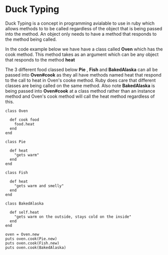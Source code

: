 Duck Typing
==========
Duck Typing is a concept in programming avialable to use in ruby which allows methods to to be called regardless of the object that is being passed into the method. An object only needs to have a method that responds to the method being called. 

In the code example below we have have a class called **Oven** which has the cook method. This method takes as an argument which can be any object that responds to the method **heat**

The 3 different food classed below **Pie** , **Fish** and **BakedAlaska** can all be passed into **Oven#cook** as they all have methods named heat that respond to the call to heat in Oven's cooke method. Ruby does care that different classes are being called on the same method. Also note **BakedAlaska** is being passed into **Oven#cook** at a class method rather than an instance method and Oven's cook method will call the heat method regardless of this.



```
class Oven

  def cook food
    food.heat
  end
end

class Pie

  def heat
    "gets warm"
  end
end

class Fish

  def heat
    "gets warm and smelly"
  end
end

class BakedAlaska

  def self.heat
    "gets warm on the outside, stays cold on the inside"
  end
end

oven = Oven.new
puts oven.cook(Pie.new)
puts oven.cook(Fish.new)
puts oven.cook(BakedAlaska)
```   
